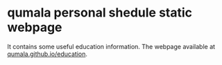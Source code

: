 qumala personal shedule static webpage
======

It contains some useful education information. The webpage available at [qumala.github.io/education](http://qumala.github.io/education).
